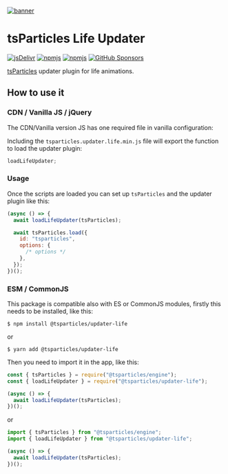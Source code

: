 [![banner](https://particles.js.org/images/banner2.png)](https://particles.js.org)

# tsParticles Life Updater

[![jsDelivr](https://data.jsdelivr.com/v1/package/npm/@tsparticles/updater-life/badge)](https://www.jsdelivr.com/package/npm/@tsparticles/updater-life)
[![npmjs](https://badge.fury.io/js/@tsparticles/updater-life.svg)](https://www.npmjs.com/package/@tsparticles/updater-life)
[![npmjs](https://img.shields.io/npm/dt/@tsparticles/updater-life)](https://www.npmjs.com/package/@tsparticles/updater-life) [![GitHub Sponsors](https://img.shields.io/github/sponsors/matteobruni)](https://github.com/sponsors/matteobruni)

[tsParticles](https://github.com/matteobruni/tsparticles) updater plugin for life animations.

## How to use it

### CDN / Vanilla JS / jQuery

The CDN/Vanilla version JS has one required file in vanilla configuration:

Including the `tsparticles.updater.life.min.js` file will export the function to load the updater plugin:

```javascript
loadLifeUpdater;
```

### Usage

Once the scripts are loaded you can set up `tsParticles` and the updater plugin like this:

```javascript
(async () => {
  await loadLifeUpdater(tsParticles);

  await tsParticles.load({
    id: "tsparticles",
    options: {
      /* options */
    },
  });
})();
```

### ESM / CommonJS

This package is compatible also with ES or CommonJS modules, firstly this needs to be installed, like this:

```shell
$ npm install @tsparticles/updater-life
```

or

```shell
$ yarn add @tsparticles/updater-life
```

Then you need to import it in the app, like this:

```javascript
const { tsParticles } = require("@tsparticles/engine");
const { loadLifeUpdater } = require("@tsparticles/updater-life");

(async () => {
  await loadLifeUpdater(tsParticles);
})();
```

or

```javascript
import { tsParticles } from "@tsparticles/engine";
import { loadLifeUpdater } from "@tsparticles/updater-life";

(async () => {
  await loadLifeUpdater(tsParticles);
})();
```
